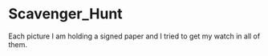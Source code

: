 # Scavenger_Hunt

Each picture I am holding a signed paper and I tried to get my watch in all of them.
